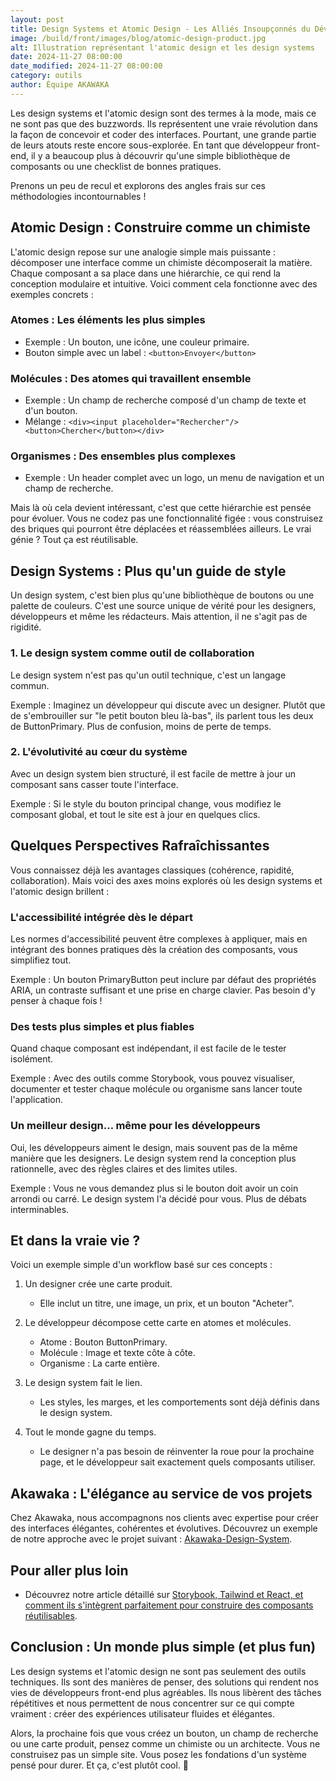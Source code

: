 ```yaml
---
layout: post
title: Design Systems et Atomic Design - Les Alliés Insoupçonnés du Développeur Front-End
image: /build/front/images/blog/atomic-design-product.jpg
alt: Illustration représentant l'atomic design et les design systems
date: 2024-11-27 08:00:00
date_modified: 2024-11-27 08:00:00
category: outils
author: Équipe AKAWAKA
---
```


Les design systems et l'atomic design sont des termes à la mode, mais ce ne sont pas que des buzzwords. Ils représentent une vraie révolution dans la façon de concevoir et coder des interfaces. Pourtant, une grande partie de leurs atouts reste encore sous-explorée. En tant que développeur front-end, il y a beaucoup plus à découvrir qu'une simple bibliothèque de composants ou une checklist de bonnes pratiques.

Prenons un peu de recul et explorons des angles frais sur ces méthodologies incontournables !

## Atomic Design : Construire comme un chimiste

L'atomic design repose sur une analogie simple mais puissante : décomposer une interface comme un chimiste décomposerait la matière. Chaque composant a sa place dans une hiérarchie, ce qui rend la conception modulaire et intuitive. Voici comment cela fonctionne avec des exemples concrets :

### Atomes : Les éléments les plus simples
- Exemple : Un bouton, une icône, une couleur primaire.
- Bouton simple avec un label : `<button>Envoyer</button>`

### Molécules : Des atomes qui travaillent ensemble
- Exemple : Un champ de recherche composé d'un champ de texte et d'un bouton.
- Mélange : `<div><input placeholder="Rechercher"/><button>Chercher</button></div>`

### Organismes : Des ensembles plus complexes
- Exemple : Un header complet avec un logo, un menu de navigation et un champ de recherche.

Mais là où cela devient intéressant, c'est que cette hiérarchie est pensée pour évoluer. Vous ne codez pas une fonctionnalité figée : vous construisez des briques qui pourront être déplacées et réassemblées ailleurs. Le vrai génie ? Tout ça est réutilisable.

## Design Systems : Plus qu'un guide de style

Un design system, c'est bien plus qu'une bibliothèque de boutons ou une palette de couleurs. C'est une source unique de vérité pour les designers, développeurs et même les rédacteurs. Mais attention, il ne s'agit pas de rigidité.

### 1. Le design system comme outil de collaboration

Le design system n'est pas qu'un outil technique, c'est un langage commun.

Exemple : Imaginez un développeur qui discute avec un designer. Plutôt que de s'embrouiller sur "le petit bouton bleu là-bas", ils parlent tous les deux de ButtonPrimary. Plus de confusion, moins de perte de temps.

### 2. L'évolutivité au cœur du système

Avec un design system bien structuré, il est facile de mettre à jour un composant sans casser toute l'interface.

Exemple : Si le style du bouton principal change, vous modifiez le composant global, et tout le site est à jour en quelques clics.

## Quelques Perspectives Rafraîchissantes

Vous connaissez déjà les avantages classiques (cohérence, rapidité, collaboration). Mais voici des axes moins explorés où les design systems et l'atomic design brillent :

### L'accessibilité intégrée dès le départ
Les normes d'accessibilité peuvent être complexes à appliquer, mais en intégrant des bonnes pratiques dès la création des composants, vous simplifiez tout.

Exemple : Un bouton PrimaryButton peut inclure par défaut des propriétés ARIA, un contraste suffisant et une prise en charge clavier. Pas besoin d'y penser à chaque fois !

### Des tests plus simples et plus fiables
Quand chaque composant est indépendant, il est facile de le tester isolément.

Exemple : Avec des outils comme Storybook, vous pouvez visualiser, documenter et tester chaque molécule ou organisme sans lancer toute l'application.

### Un meilleur design… même pour les développeurs
Oui, les développeurs aiment le design, mais souvent pas de la même manière que les designers. Le design system rend la conception plus rationnelle, avec des règles claires et des limites utiles.

Exemple : Vous ne vous demandez plus si le bouton doit avoir un coin arrondi ou carré. Le design system l'a décidé pour vous. Plus de débats interminables.

## Et dans la vraie vie ?

Voici un exemple simple d'un workflow basé sur ces concepts :

1. Un designer crée une carte produit.
   - Elle inclut un titre, une image, un prix, et un bouton "Acheter".

2. Le développeur décompose cette carte en atomes et molécules.
   - Atome : Bouton ButtonPrimary.
   - Molécule : Image et texte côte à côte.
   - Organisme : La carte entière.

3. Le design system fait le lien.
   - Les styles, les marges, et les comportements sont déjà définis dans le design system.

4. Tout le monde gagne du temps.
   - Le designer n'a pas besoin de réinventer la roue pour la prochaine page, et le développeur sait exactement quels composants utiliser.


## Akawaka : L'élégance au service de vos projets

Chez Akawaka,  nous accompagnons nos clients avec expertise pour créer des interfaces élégantes, cohérentes et évolutives. Découvrez un exemple de notre approche avec le projet suivant : [Akawaka-Design-System](https://akawaka.github.io/design-system/).


## Pour aller plus loin

- Découvrez notre article détaillé sur [Storybook, Tailwind et React, et comment ils s'intègrent parfaitement pour construire des composants réutilisables](https://www.akawaka.fr/blog/outils/storybook-react-et-tailwindcss-construire-des-interfaces-fluides-et-cohérentes.html).

## Conclusion : Un monde plus simple (et plus fun)

Les design systems et l'atomic design ne sont pas seulement des outils techniques. Ils sont des manières de penser, des solutions qui rendent nos vies de développeurs front-end plus agréables. Ils nous libèrent des tâches répétitives et nous permettent de nous concentrer sur ce qui compte vraiment : créer des expériences utilisateur fluides et élégantes.

Alors, la prochaine fois que vous créez un bouton, un champ de recherche ou une carte produit, pensez comme un chimiste ou un architecte. Vous ne construisez pas un simple site. Vous posez les fondations d'un système pensé pour durer. Et ça, c'est plutôt cool. 🚀
